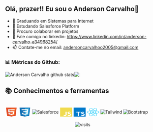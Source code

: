 ## Olá, prazer!! Eu sou o Anderson Carvalho👋

- 🔭 Graduando em Sistemas para Internet
- 🌱 Estudando Salesforce Platform
- 👯 Procuro colaborar em projetos
- 💬 Fale comigo no linkedin: https://www.linkedin.com/in/anderson-carvalho-a34968254/
- 📫 Contate-me no email: andersoncarvalhoo2005@gmail.com

<h3 align="left"> 📊 Métricas do Github: </h3>
<div align="center" style="display: flex; flex-wrap: wrap;">  
  <img src="https://github-readme-stats.vercel.app/api?username=AndersonCarvalhoo&show_icons=true&count_private=true&hide_border=false&title_color=fff&icon_color=EAF70CFF&text_color=d1d5db&bg_color=30,000000,0d1117" alt="Anderson Carvalho github stats" /> 
  <img src="https://github-readme-stats.vercel.app/api/top-langs/?username=AndersonCarvalhoo&layout=compact&hide_border=false&title_color=fff&text_color=d1d5db&bg_color=30,0d1117,000000" />
</div>

## 📚 Conhecimentos e ferramentas
<div style="display: inline_block"><br>
  <img align="center" alt="HTML" height="30" width="40" src="https://raw.githubusercontent.com/devicons/devicon/master/icons/html5/html5-original.svg">
  <img align="center" alt="CSS" height="30" width="40" src="https://raw.githubusercontent.com/devicons/devicon/master/icons/css3/css3-original.svg">
  <img align="center" alt="Salesforce" height="40" width="50" src="https://cdn.jsdelivr.net/gh/devicons/devicon@latest/icons/salesforce/salesforce-original.svg">
  <img align="center" alt="Js" height="30" width="40" src="https://raw.githubusercontent.com/devicons/devicon/master/icons/javascript/javascript-plain.svg">
  <img align="center" alt="Ts" height="30" width="40" src="https://raw.githubusercontent.com/devicons/devicon/master/icons/typescript/typescript-plain.svg">
  <img align="center" alt="React" height="30" width="40" src="https://raw.githubusercontent.com/devicons/devicon/master/icons/react/react-original.svg">
  <img align="center" alt="Tailwind" height="30" width="40" src="https://cdn.jsdelivr.net/gh/devicons/devicon@latest/icons/tailwindcss/tailwindcss-original.svg">
  <img align="center" alt="Bootstrap" height="30" width="40" src="https://cdn.jsdelivr.net/gh/devicons/devicon@latest/icons/bootstrap/bootstrap-original.svg">
</div>
<br>
<div align="center"><img src="https://visit-counter.vercel.app/counter.png?page=https%3A%2F%2Fgithub.com%2FAndersonCarvalhoo&s=40&c=5428d7&bg=00000000&no=5&ff=digi&tb=Visitantes%3A+&ta=" alt="visits"></div>
